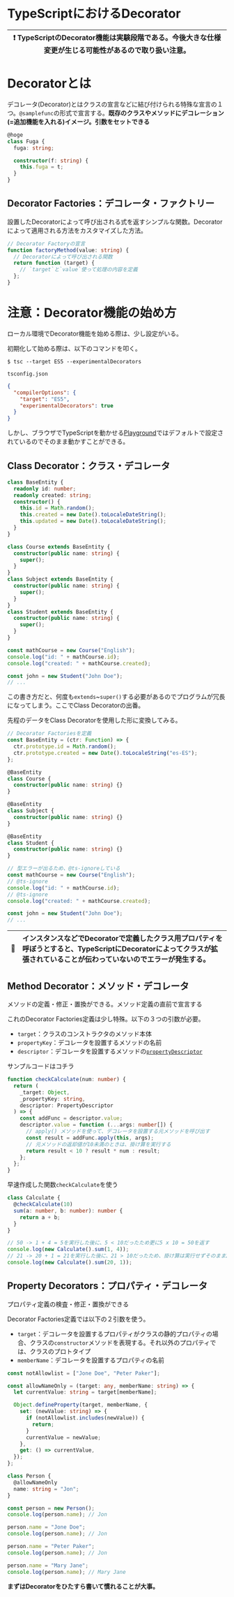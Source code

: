 # TypeScriptにおけるDecorator

| :exclamation:   <b>TypeScriptのDecorator機能は実験段階である。</b>今後大きな仕様変更が生じる可能性があるので取り扱い注意。  |
|-----------------------------------------|

# Decoratorとは

デコレータ(Decorator)とはクラスの宣言などに結び付けられる特殊な宣言の１つ。`@samplefunc`の形式で宣言する。**既存のクラスやメソッドにデコレーション(=追加機能を入れる)イメージ。引数をセットできる**

```ts
@hoge
class Fuga {
  fuga: string;

  constructor(f: string) {
    this.fuga = t;
  }
}
```

## Decorator Factories：デコレータ・ファクトリー

設置したDecoratorによって呼び出される式を返すシンプルな関数。Decoratorによって適用される方法をカスタマイズした方法。

```ts
// Decorator Factoryの宣言
function factoryMethod(value: string) {
  // Decoratorによって呼び出される関数
  return function (target) {
    // `target`と`value`使って処理の内容を定義
  };
}
```

# 注意：Decorator機能の始め方

ローカル環境でDecorator機能を始める際は、少し設定がいる。

初期化して始める際は、以下のコマンドを叩く。

```
$ tsc --target ES5 --experimentalDecorators
```

`tsconfig.json`

```json
{
  "compilerOptions": {
    "target": "ES5",
    "experimentalDecorators": true
  }
}
```

しかし、ブラウザでTypeScriptを動かせる[Playground](https://www.typescriptlang.org/play)ではデフォルトで設定されているのでそのまま動かすことができる。

## Class Decorator：クラス・デコレータ

```ts
class BaseEntity {
  readonly id: number;
  readonly created: string;
  constructor() {
    this.id = Math.random();
    this.created = new Date().toLocaleDateString();
    this.updated = new Date().toLocaleDateString();
  }
}

class Course extends BaseEntity {
  constructor(public name: string) {
    super();
  }
}
class Subject extends BaseEntity {
  constructor(public name: string) {
    super();
  }
}
class Student extends BaseEntity {
  constructor(public name: string) {
    super();
  }
}

const mathCourse = new Course("English");
console.log("id: " + mathCourse.id);
console.log("created: " + mathCourse.created);

const john = new Student("John Doe");
// ...
```

この書き方だと、何度も`extends`~`super()`する必要があるのでプログラムが冗長になってしまう。ここでClass Decoratorの出番。

先程のデータをClass Decoratorを使用した形に変換してみる。

```ts
// Decorator Factoriesを定義
const BaseEntity = (ctr: Function) => {
  ctr.prototype.id = Math.random();
  ctr.prototype.created = new Date().toLocaleString("es-ES");
};

@BaseEntity
class Course {
  constructor(public name: string) {}
}

@BaseEntity
class Subject {
  constructor(public name: string) {}
}

@BaseEntity
class Student {
  constructor(public name: string) {}
}

// 型エラーが出るため、@ts-ignoreしている
const mathCourse = new Course("English");
// @ts-ignore
console.log("id: " + mathCourse.id);
// @ts-ignore
console.log("created: " + mathCourse.created);

const john = new Student("John Doe");
// ...
```

| :memo:        |   <b>インスタンスなどでDecoratorで定義したクラス用プロパティを呼ぼうとすると、TypeScriptにDecoratorによってクラスが拡張されていることが伝わっていないのでエラーが発生する。</b>     |
|---------------|:------------------------|

## Method Decorator：メソッド・デコレータ

メソッドの定義・修正・置換ができる。メソッド定義の直前で宣言する

これのDecorator Factories定義は少し特殊。以下の３つの引数が必要。

* `target`：クラスのコンストラクタのメソッド本体
* `propertyKey`：デコレータを設置するメソッドの名前
* `descriptor`：デコレータを設置するメソッドの[`propertyDescriptor`](https://developer.mozilla.org/ja/docs/Web/JavaScript/Reference/Global_Objects/Object/getOwnPropertyDescriptor)

サンプルコードはコチラ

```ts
function checkCalculate(num: number) {
  return (
    _target: Object,
    _propertyKey: string,
    descriptor: PropertyDescriptor
  ) => {
    const addFunc = descriptor.value;
    descriptor.value = function (...args: number[]) {
      // apply() メソッドを使って、デコレータを設置する元メソッドを呼び出す
      const result = addFunc.apply(this, args);
      // 元メソッドの返却値が10未満のときは、掛け算を実行する
      return result < 10 ? result * num : result;
    };
  };
}
```

早速作成した関数`checkCalculate`を使う

```ts
class Calculate {
  @checkCalculate(10)
  sum(a: number, b: number): number {
    return a + b;
  }
}

// 50 -> 1 + 4 = 5を実行した後に、5 < 10だったため更に5 x 10 = 50を返す
console.log(new Calculate().sum(1, 4));
// 21 -> 20 + 1 = 21を実行した後に、21 > 10だったため、掛け算は実行せずそのまま21を返す
console.log(new Calculate().sum(20, 1));
```

## Property Decorators：プロパティ・デコレータ

プロパティ定義の検査・修正・置換ができる

Decorator Factories定義では以下の２引数を使う。

* `target`：デコレータを設置するプロパティがクラスの静的プロパティの場合、クラスの`constructor`メソッドを表現する。それ以外のプロパティでは、クラスのプロトタイプ
* `memberName`：デコレータを設置するプロパティの名前

```ts
const notAllowlist = ["Jone Doe", "Peter Paker"];

const allowNameOnly = (target: any, memberName: string) => {
  let currentValue: string = target[memberName];

  Object.defineProperty(target, memberName, {
    set: (newValue: string) => {
      if (notAllowlist.includes(newValue)) {
        return;
      }
      currentValue = newValue;
    },
    get: () => currentValue,
  });
};

class Person {
  @allowNameOnly
  name: string = "Jon";
}

const person = new Person();
console.log(person.name); // Jon

person.name = "Jone Doe";
console.log(person.name); // Jon

person.name = "Peter Paker";
console.log(person.name); // Jon

person.name = "Mary Jane";
console.log(person.name); // Mary Jane
```

**まずはDecoratorをひたすら書いて慣れることが大事。**